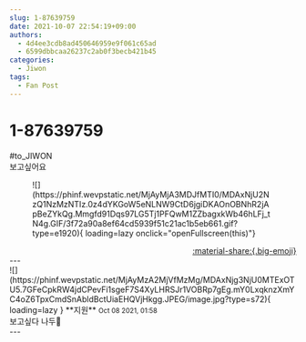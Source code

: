 ```yaml
---
slug: 1-87639759
date: 2021-10-07 22:54:19+09:00
authors:
  - 4d4ee3cdb8ad450646959e9f061c65ad
  - 6599dbbcaa26237c2ab0f3becb421b45
categories:
  - Jiwon
tags:
  - Fan Post
---
```


# 1-87639759

<div class="post-container" markdown="1">
<div class="content-container md-sidebar__scrollwrap" markdown="1">

\#to_JIWON<br>보고싶어요
<figure markdown="1">
![](https://phinf.wevpstatic.net/MjAyMjA3MDJfMTI0/MDAxNjU2NzQ1NzMzNTIz.0z4dYKGoW5eNLNW9CtD6jgiDKAOnOBNhR2jApBeZYkQg.Mmgfd91Dqs97LG5Tj1PFQwM1ZZbagxkWb46hLFj_tN4g.GIF/3f72a90a8ef64cd5939f51c21ac1b5eb661.gif?type=e1920){ loading=lazy onclick="openFullscreen(this)"}
</figure>


</div>
</div>

<div style="text-align: right;" markdown="1">
<a href="https://weverse.io/fromis9/fanpost/1-87639759" style="text-align: right;">:material-share:{.big-emoji}</a>
</div>
---

<div class="comments-container md-sidebar__scrollwrap" markdown="1">
<div class="comment" markdown="1">
<div class='id-container' markdown="1">
![](https://phinf.wevpstatic.net/MjAyMzA2MjVfMzMg/MDAxNjg3NjU0MTExOTU5.7GFeCpkRW4jdCPevFi1sgeF7S4XyLHRSJr1VOBRp7gEg.mY0LxqknzXmYC4oZ6TpxCmdSnAbldBctUiaEHQVjHkgg.JPEG/image.jpg?type=s72){ loading=lazy }
**<span class="artist">지원</span>** <small>Oct 08 2021, 01:58</small><br>
</div>
<div class='comment-body' markdown="1">
보고싶다 나두💙
</div>
</div>
</div>
---
